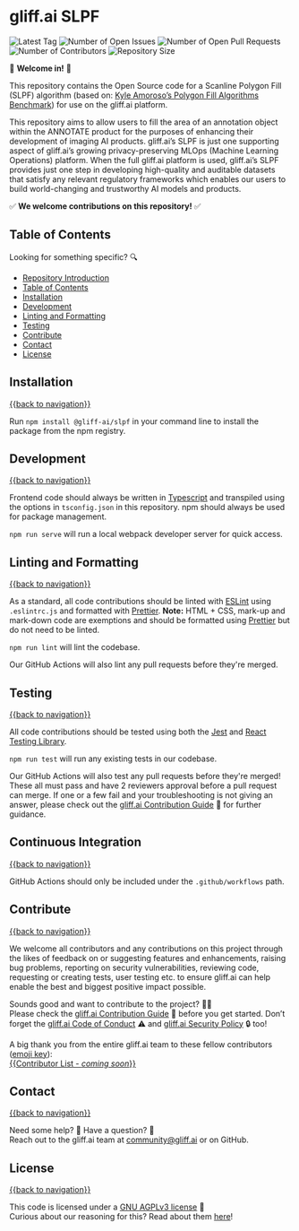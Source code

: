 # gliff.ai SLPF

![Latest Tag](https://img.shields.io/github/v/tag/gliff-ai/slpf?&label=latest_tag&style=flat-square&color=f2f2f2) ![Number of Open Issues](https://img.shields.io/github/issues/gliff-ai/slpf?style=flat-square&color=yellow) ![Number of Open Pull Requests](https://img.shields.io/github/issues-pr/gliff-ai/slpf?style=flat-square&color=yellow) ![Number of Contributors](https://img.shields.io/github/contributors/gliff-ai/slpf?style=flat-square&color=yellow) ![Repository Size](https://img.shields.io/github/repo-size/gliff-ai/slpf?style=flat-square&color=red)

👋 **Welcome in!** 👋

This repository contains the Open Source code for a Scanline Polygon Fill (SLPF) algorithm (based on: [Kyle Amoroso’s Polygon Fill Algorithms Benchmark](https://github.com/kamoroso94/polygon-fill-benchmark)) for use on the gliff.ai platform.

This repository aims to allow users to fill the area of an annotation object within the ANNOTATE product for the purposes of enhancing their development of imaging AI products. gliff.ai’s SLPF is just one supporting aspect of gliff.ai’s growing privacy-preserving MLOps (Machine Learning Operations) platform. When the full gliff.ai platform is used, gliff.ai’s SLPF provides just one step in developing high-quality and auditable datasets that satisfy any relevant regulatory frameworks which enables our users to build world-changing and trustworthy AI models and products.

✅ **We welcome contributions on this repository!** ✅

## Table of Contents

Looking for something specific? 🔍

- [Repository Introduction](#gliffai-slpf)
- [Table of Contents](#table-of-contents)
- [Installation](#installation)
- [Development](#development)
- [Linting and Formatting](#linting-and-formatting)
- [Testing](#testing)
- [Contribute](#contribute)
- [Contact](#contact)
- [License](#license)

## Installation

[{{back to navigation}}](#table-of-contents)

Run `npm install @gliff-ai/slpf` in your command line to install the package from the npm registry.

## Development

[{{back to navigation}}](#table-of-contents)

Frontend code should always be written in [Typescript](https://www.typescriptlang.org/) and transpiled using the options in `tsconfig.json` in this repository. npm should always be used for package management.

`npm run serve` will run a local webpack developer server for quick access.

## Linting and Formatting

[{{back to navigation}}](#table-of-contents)

As a standard, all code contributions should be linted with [ESLint](https://eslint.org/) using `.eslintrc.js` and formatted with [Prettier](https://prettier.io/). **Note:** HTML + CSS, mark-up and mark-down code are exemptions and should be formatted using [Prettier](https://prettier.io/) but do not need to be linted.

`npm run lint` will lint the codebase.

Our GitHub Actions will also lint any pull requests before they're merged.

## Testing

[{{back to navigation}}](#table-of-contents)

All code contributions should be tested using both the [Jest](https://jestjs.io/) and [React Testing Library](https://testing-library.com/docs/react-testing-library/intro/).

`npm run test` will run any existing tests in our codebase.

Our GitHub Actions will also test any pull requests before they're merged! These all must pass and have 2 reviewers approval before a pull request can merge. If one or a few fail and your troubleshooting is not giving an answer, please check out the [gliff.ai Contribution Guide](https://github.com/gliff-ai/.github/blob/main/CONTRIBUTING.md) 👋 for further guidance.

## Continuous Integration

[{{back to navigation}}](#table-of-contents)

GitHub Actions should only be included under the `.github/workflows` path.

## Contribute

[{{back to navigation}}](#table-of-contents)

We welcome all contributors and any contributions on this project through the likes of feedback on or suggesting features and enhancements, raising bug problems, reporting on security vulnerabilities, reviewing code, requesting or creating tests, user testing etc. to ensure gliff.ai can help enable the best and biggest positive impact possible. 

Sounds good and want to contribute to the project? 🧑‍💻 \
Please check the [gliff.ai Contribution Guide]((https://github.com/gliff-ai/.github/blob/main/CONTRIBUTING.md)) 👋 before you get started. Don’t forget the [gliff.ai Code of Conduct]((https://github.com/gliff-ai/.github/blob/main/CODE_OF_CONDUCT.md)) ⚠️ and  [gliff.ai Security Policy]((https://github.com/gliff-ai/.github/blob/main/SECURITY.md)) 🔒 too!

A big thank you from the entire gliff.ai team to these fellow contributors ([emoji key](https://allcontributors.org/docs/en/emoji-key)): \
[{{Contributor List - _coming soon_}}](https://github.com/all-contributors/all-contributors)

## Contact

[{{back to navigation}}](#table-of-contents)

Need some help? 🤔 Have a question? 🧠 \
Reach out to the gliff.ai team at [community@gliff.ai](mailto:community@gliff.ai?subject=[GitHub]) or on GitHub.

## License

[{{back to navigation}}](#table-of-contents)

This code is licensed under a [GNU AGPLv3 license](https://github.com/gliff-ai/slpf/blob/main/LICENSE) 📝 \
Curious about our reasoning for this? Read about them [here](https://gliff.ai/articles/open-source-license-gnu-agplv3/)!
